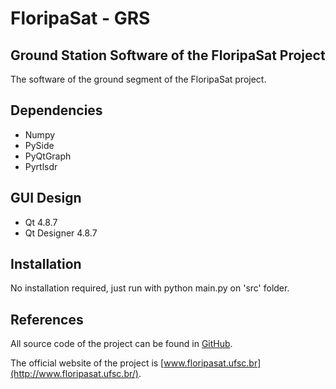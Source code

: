 # FloripaSat - GRS
## Ground Station Software of the FloripaSat Project

The software of the ground segment of the FloripaSat project.

## Dependencies

* Numpy
* PySide
* PyQtGraph
* Pyrtlsdr

## GUI Design

* Qt 4.8.7
* Qt Designer 4.8.7

## Installation

No installation required, just run with python main.py on 'src' folder.

## References

All source code of the project can be found in [GitHub](https://github.com/floripasat).

The official website of the project is [www.floripasat.ufsc.br](http://www.floripasat.ufsc.br/).
